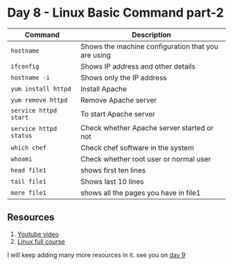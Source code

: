 # Day 8 - Linux Basic Command part-2


| Command | Description |
| ------- | ----------- |
| `hostname` | Shows the machine configuration that you are using |
| `ifconfig` | Shows IP address and other details |
| `hostname -i` | Shows only the IP address |
| `yum install httpd` | Install Apache |
| `yum remove httpd` | Remove Apache server |
| `service httpd start` | To start Apache server |
| `service httpd status` | Check whether Apache server started or not |
| `which chef` | Check chef software in the system |
| `whoami` | Check whether root user or normal user |
| `head file1` | shows first ten lines |
| `tail file1` | Shows last 10 lines |
| `more file1` | shows all the pages you have in file1 |


## Resources
1. <a href="https://t.co/1GHiugJsQo">Youtube video</a>
2. <a href="https://www.youtube.com/watch?v=Wgi-OfbP2Gw&ab_channel=edureka%21">Linux full course</a>

I will keep adding many more resources in it. see you on <a href="">day 9</a>
